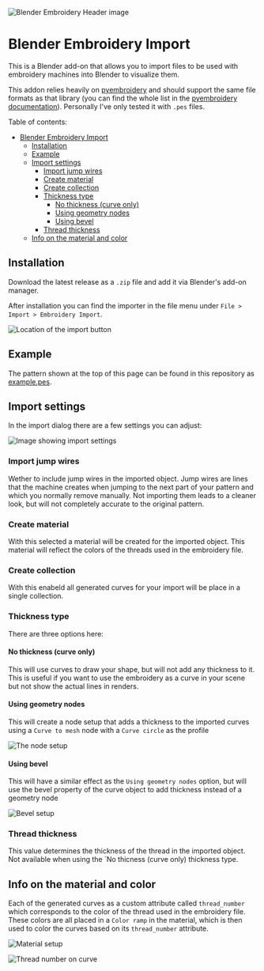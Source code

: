 ![Blender Embroidery Header image](images/blender_embroidery.png)
# Blender Embroidery Import

This is a Blender add-on that allows you to import files to be used with embroidery machines into Blender to visualize them.

This addon relies heavily on [pyembroidery](https://pypi.org/project/pyembroidery/) and should support the same file formats as that library (you can find the whole list in the [pyembroidery documentation](https://pypi.org/project/pyembroidery/)). Personally I've only tested it with `.pes` files.

Table of contents:
- [Blender Embroidery Import](#blender-embroidery-import)
  - [Installation](#installation)
  - [Example](#example)
  - [Import settings](#import-settings)
    - [Import jump wires](#import-jump-wires)
    - [Create material](#create-material)
    - [Create collection](#create-collection)
    - [Thickness type](#thickness-type)
      - [No thickness (curve only)](#no-thickness-curve-only)
      - [Using geometry nodes](#using-geometry-nodes)
      - [Using bevel](#using-bevel)
    - [Thread thickness](#thread-thickness)
  - [Info on the material and color](#info-on-the-material-and-color)

## Installation
Download the latest release as a `.zip` file and add it via Blender's add-on manager.

After installation you can find the importer in the file menu under `File > Import > Embroidery Import`.

![Location of the import button](images/menu_option.png)

## Example
The pattern shown at the top of this page can be found in this repository as [example.pes](example.pes).

## Import settings
In the import dialog there are a few settings you can adjust:

![Image showing import settings](images/import_settings.png)

### Import jump wires
Wether to include jump wires in the imported object. Jump wires are lines that the machine creates when jumping to the next part of your pattern and which you normally remove manually. Not importing them leads to a cleaner look, but will not completely accurate to the original pattern.

### Create material
With this selected a material will be created for the imported object. This material will reflect the colors of the threads used in the embroidery file.

### Create collection
With this enabeld all generated curves for your import will be place in a single collection.

### Thickness type
There are three options here:

#### No thickness (curve only)
This will use curves to draw your shape, but will not add any thickness to it. This is useful if you want to use the embroidery as a curve in your scene but not show the actual lines in renders.

#### Using geometry nodes
This will create a node setup that adds a thickness to the imported curves using a `Curve to mesh` node with a `Curve circle` as the profile

![The node setup](images/node_setup.png)

#### Using bevel
This will have a similar effect as the `Using geometry nodes` option, but will use the bevel property of the curve object to add thickness instead of a geometry node

![Bevel setup](images/bevel_setup.png)

### Thread thickness
This value determines the thickness of the thread in the imported object. Not available when using the `No thicness (curve only) thickness type.


## Info on the material and color
Each of the generated curves as a custom attribute called `thread_number` which corresponds to the color of the thread used in the embroidery file.
These colors are all placed in a `Color ramp` in the material, which is then used to color the curves based on its `thread_number` attribute.

![Material setup](images/material.png)

![Thread number on curve](images/thread_number.png)

